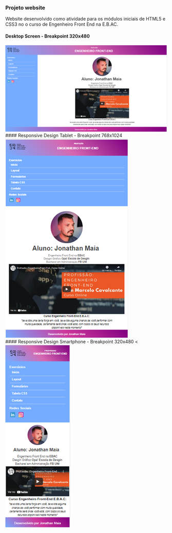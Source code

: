 ### Projeto website

Website desenvolvido como atividade para os módulos iniciais de HTML5 e CSS3 no o curso de Engenheiro Front End na E.B.AC.

#### Desktop Screen - Breakpoint 320x480

<div style="display:inline_block">
<img alt="Imagem do projeto" src="https://github.com/jonathanppmaia/websiteebac/blob/main/image/desktopprojeto01.PNG?raw=true" >
</div>
#### Responsive Design Tablet -  Breakpoint 768x1024
<div style="display:inline_block">
<img alt=" Versão Tablet" src="https://github.com/jonathanppmaia/websiteebac/blob/main/image/tabletProjeto01.PNG?raw=true" >
</div>
#### Responsive Design Smartphone - Breakpoint 320x480
<<div style="display:inline_block">
<img alt="Versão Smart Phone" src="https://github.com/jonathanppmaia/websiteebac/blob/main/image/SmartProjeto01.PNG?raw=true" >
</div>
